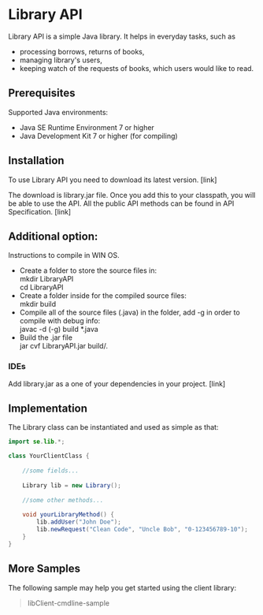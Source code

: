 # Library API
Library API is a simple Java library.
It helps in everyday tasks, such as 
- processing borrows, returns of books, 
- managing library's users,
- keeping watch of the requests of books, which users would like to read.

## Prerequisites 
Supported Java environments:
- Java SE Runtime Environment 7 or higher
- Java Development Kit 7 or higher (for compiling)

## Installation
To use Library API you need to download its latest version. [link] 

The download is library.jar file. Once you add this to your classpath, you will be able to use the API. All the public API methods can be found in API Specification. [link]

## Additional option:
Instructions to compile in WIN OS.

- Create a folder to store the source files in:  
mkdir LibraryAPI  
cd LibraryAPI  
- Create a folder inside for the compiled source files:  
mkdir build  
- Compile all of the source files (.java) in the folder, add -g in order to compile with debug info:  
javac -d (-g) build \*.java  
- Build the .jar file  
jar cvf LibraryAPI.jar build/.  


 
### IDEs
Add library.jar as a one of your dependencies in your project. [link] 

## Implementation
The Library class can be instantiated and used as simple as that:


```java
import se.lib.*;

class YourClientClass {
    
    //some fields...
    
    Library lib = new Library();
    
    //some other methods...
    
    void yourLibraryMethod() {
        lib.addUser("John Doe");
        lib.newRequest("Clean Code", "Uncle Bob", "0-123456789-10");
    }
}
```

## More Samples
The following sample may help you get started using the client library:
>libClient-cmdline-sample
